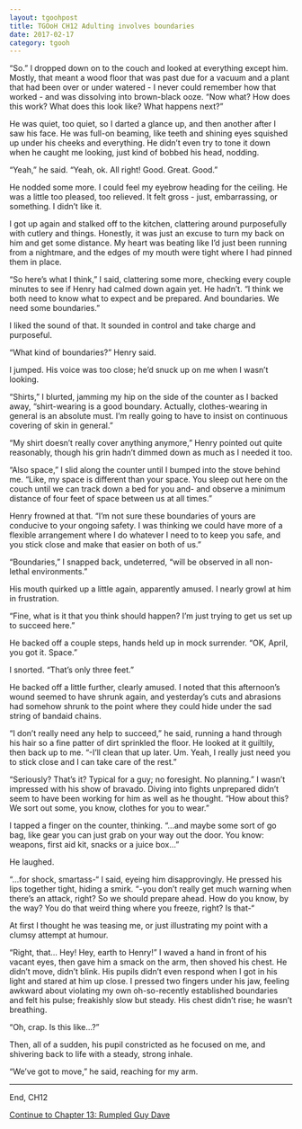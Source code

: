 ```yaml
---
layout: tgoohpost
title: TGOoH CH12 Adulting involves boundaries
date: 2017-02-17
category: tgooh
---
```


“So.” I dropped down on to the couch and looked at everything except him. Mostly, that meant a wood floor that was past due for a vacuum and a plant that had been over or under watered - I never could remember how that worked - and was dissolving into brown-black ooze. “Now what? How does this work? What does this look like? What happens next?”

He was quiet, too quiet, so I darted a glance up, and then another after I saw his face. He was full-on beaming, like teeth and shining eyes squished up under his cheeks and everything. He didn’t even try to tone it down when he caught me looking, just kind of bobbed his head, nodding. 

“Yeah,” he said. “Yeah, ok. All right! Good. Great. Good.”

He nodded some more. I could feel my eyebrow heading for the ceiling. He was a little too pleased, too relieved. It felt gross - just, embarrassing, or something. I didn’t like it.

I got up again and stalked off to the kitchen, clattering around purposefully with cutlery and things. Honestly, it was just an excuse to turn my back on him and get some distance. My heart was beating like I’d just been running from a nightmare, and the edges of my mouth were tight where I had pinned them in place.

“So here’s what I think,” I said, clattering some more, checking every couple minutes to see if Henry had calmed down again yet. He hadn’t. “I think we both need to know what to expect and be prepared. And boundaries. We need some boundaries.”

I liked the sound of that. It sounded in control and take charge and purposeful.

“What kind of boundaries?” Henry said. 

I jumped. His voice was too close; he’d snuck up on me when I wasn’t looking.

“Shirts,” I blurted, jamming my hip on the side of the counter as I backed away, “shirt-wearing is a good boundary. Actually, clothes-wearing in general is an absolute must. I’m really going to have to insist on continuous covering of skin in general.”

“My shirt doesn’t really cover anything anymore,” Henry pointed out quite reasonably, though his grin hadn’t dimmed down as much as I needed it too.

“Also space,” I slid along the counter until I bumped into the stove behind me. “Like, my space is different than your space. You sleep out here on the couch until we can track down a bed for you and- and observe a minimum distance of four feet of space between us at all times.”

Henry frowned at that. “I’m not sure these boundaries of yours are conducive to your ongoing safety. I was thinking we could have more of a flexible arrangement where I do whatever I need to to keep you safe, and you stick close and make that easier on both of us.”

“Boundaries,” I snapped back, undeterred, “will be observed in all non-lethal environments.” 

His mouth quirked up a little again, apparently amused. I nearly growl at him in frustration.

“Fine, what is it that you think should happen? I’m just trying to get us set up to succeed here.”

He backed off a couple steps, hands held up in mock surrender. “OK, April, you got it. Space.”

I snorted. “That’s only three feet.”

He backed off a little further, clearly amused. I noted that this afternoon’s wound seemed to have shrunk again, and yesterday’s cuts and abrasions had somehow shrunk to the point where they could hide under the sad string of bandaid chains. 

“I don’t really need any help to succeed,” he said, running a hand through his hair so a fine patter of dirt sprinkled the floor. He looked at it guiltily, then back up to me. “-I’ll clean that up later. Um. Yeah, I really just need you to stick close and I can take care of the rest.”

“Seriously? That’s it? Typical for a guy; no foresight. No planning.” I wasn’t impressed with his show of bravado. Diving into fights unprepared didn’t seem to have been working for him as well as he thought. “How about this? We sort out some, you know, clothes for you to wear.”

I tapped a finger on the counter, thinking. “…and maybe some sort of go bag, like gear you can just grab on your way out the door. You know: weapons, first aid kit, snacks or a juice box…”

He laughed.

“…for shock, smartass-“ I said, eyeing him disapprovingly. He pressed his lips together tight, hiding a smirk. “-you don’t really get much warning when there’s an attack, right? So we should prepare ahead. How do you know, by the way? You do that weird thing where you freeze, right? Is that-“

At first I thought he was teasing me, or just illustrating my point with a clumsy attempt at humour.

“Right, that… Hey! Hey, earth to Henry!” I waved a hand in front of his vacant eyes, then gave him a smack on the arm, then shoved his chest. He didn’t move, didn’t blink. His pupils didn’t even respond when I got in his light and stared at him up close. I pressed two fingers under his jaw, feeling awkward about violating my own oh-so-recently established boundaries and felt his pulse; freakishly slow but steady. His chest didn’t rise; he wasn’t breathing.

“Oh, crap. Is this like…?”

Then, all of a sudden, his pupil constricted as he focused on me, and shivering back to life with a steady, strong inhale.

“We’ve got to move,” he said, reaching for my arm. 

<hr>

End, CH12

[Continue to Chapter 13: Rumpled Guy Dave](http://kaie.space/tgooh/2017/02/24/TGOoH-CH13-Rumpled-Guy-Dave.html)

